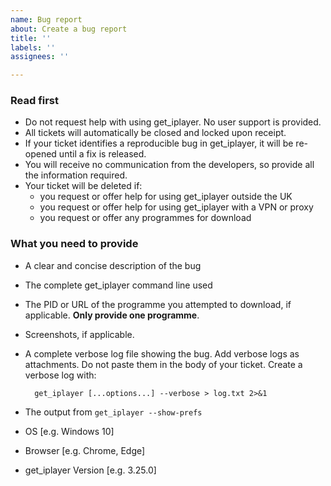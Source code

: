 ```yaml
---
name: Bug report
about: Create a bug report
title: ''
labels: ''
assignees: ''

---
```


### Read first
- Do not request help with using get_iplayer. No user support is provided.
- All tickets will automatically be closed and locked upon receipt.
- If your ticket identifies a reproducible bug in get_iplayer, it will be re-opened until a fix is released.
- You will receive no communication from the developers, so provide all the information required.
- Your ticket will be deleted if:
    - you request or offer help for using get_iplayer outside the UK
    - you request or offer help for using get_iplayer with a VPN or proxy
    - you request or offer any programmes for download


### What you need to provide
- A clear and concise description of the bug
- The complete get_iplayer command line used
- The PID or URL of the programme you attempted to download, if applicable. **Only provide one programme**.
- Screenshots, if applicable.
- A complete verbose log file showing the bug. Add verbose logs as attachments. Do not paste them in the body of your ticket. Create a verbose log with:

        get_iplayer [...options...] --verbose > log.txt 2>&1 

- The output from `get_iplayer --show-prefs` 
- OS [e.g. Windows 10]
- Browser [e.g. Chrome, Edge]
- get_iplayer Version [e.g. 3.25.0]
